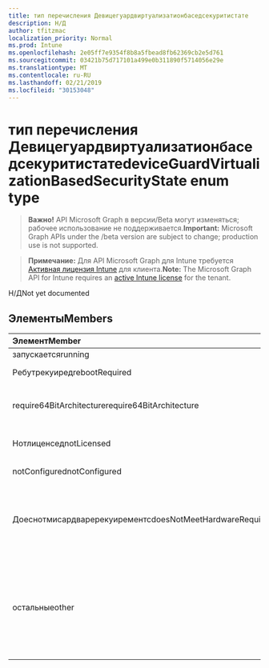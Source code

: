 ```yaml
---
title: тип перечисления Девицегуардвиртуализатионбаседсекуритистате
description: Н/Д
author: tfitzmac
localization_priority: Normal
ms.prod: Intune
ms.openlocfilehash: 2e05ff7e9354f8b8a5fbead8fb62369cb2e5d761
ms.sourcegitcommit: 03421b75d717101a499e0b311890f5714056e29e
ms.translationtype: MT
ms.contentlocale: ru-RU
ms.lasthandoff: 02/21/2019
ms.locfileid: "30153048"
---
```

# <a name="deviceguardvirtualizationbasedsecuritystate-enum-type"></a><span data-ttu-id="794c7-103">тип перечисления Девицегуардвиртуализатионбаседсекуритистате</span><span class="sxs-lookup"><span data-stu-id="794c7-103">deviceGuardVirtualizationBasedSecurityState enum type</span></span>

> <span data-ttu-id="794c7-104">**Важно!** API Microsoft Graph в версии/Beta могут изменяться; рабочее использование не поддерживается.</span><span class="sxs-lookup"><span data-stu-id="794c7-104">**Important:** Microsoft Graph APIs under the /beta version are subject to change; production use is not supported.</span></span>

> <span data-ttu-id="794c7-105">**Примечание:** Для API Microsoft Graph для Intune требуется [Активная лицензия Intune](https://go.microsoft.com/fwlink/?linkid=839381) для клиента.</span><span class="sxs-lookup"><span data-stu-id="794c7-105">**Note:** The Microsoft Graph API for Intune requires an [active Intune license](https://go.microsoft.com/fwlink/?linkid=839381) for the tenant.</span></span>

<span data-ttu-id="794c7-106">Н/Д</span><span class="sxs-lookup"><span data-stu-id="794c7-106">Not yet documented</span></span>

## <a name="members"></a><span data-ttu-id="794c7-107">Элементы</span><span class="sxs-lookup"><span data-stu-id="794c7-107">Members</span></span>
|<span data-ttu-id="794c7-108">Элемент</span><span class="sxs-lookup"><span data-stu-id="794c7-108">Member</span></span>|<span data-ttu-id="794c7-109">Значение</span><span class="sxs-lookup"><span data-stu-id="794c7-109">Value</span></span>|<span data-ttu-id="794c7-110">Описание</span><span class="sxs-lookup"><span data-stu-id="794c7-110">Description</span></span>|
|:---|:---|:---|
|<span data-ttu-id="794c7-111">запускается</span><span class="sxs-lookup"><span data-stu-id="794c7-111">running</span></span>|<span data-ttu-id="794c7-112">нуль</span><span class="sxs-lookup"><span data-stu-id="794c7-112">0</span></span>|<span data-ttu-id="794c7-113">Запускается</span><span class="sxs-lookup"><span data-stu-id="794c7-113">Running</span></span>|
|<span data-ttu-id="794c7-114">Ребутрекуиред</span><span class="sxs-lookup"><span data-stu-id="794c7-114">rebootRequired</span></span>|<span data-ttu-id="794c7-115">1,1</span><span class="sxs-lookup"><span data-stu-id="794c7-115">1</span></span>|<span data-ttu-id="794c7-116">Обязательный корень</span><span class="sxs-lookup"><span data-stu-id="794c7-116">Root required</span></span>|
|<span data-ttu-id="794c7-117">require64BitArchitecture</span><span class="sxs-lookup"><span data-stu-id="794c7-117">require64BitArchitecture</span></span>|<span data-ttu-id="794c7-118">2</span><span class="sxs-lookup"><span data-stu-id="794c7-118">2</span></span>|<span data-ttu-id="794c7-119">необходима разрядная архитектура 64</span><span class="sxs-lookup"><span data-stu-id="794c7-119">64 bit architecture required</span></span>|
|<span data-ttu-id="794c7-120">Нотлиценсед</span><span class="sxs-lookup"><span data-stu-id="794c7-120">notLicensed</span></span>|<span data-ttu-id="794c7-121">4</span><span class="sxs-lookup"><span data-stu-id="794c7-121">3</span></span>|<span data-ttu-id="794c7-122">Не лицензировано</span><span class="sxs-lookup"><span data-stu-id="794c7-122">Not licensed</span></span>|
|<span data-ttu-id="794c7-123">notConfigured</span><span class="sxs-lookup"><span data-stu-id="794c7-123">notConfigured</span></span>|<span data-ttu-id="794c7-124">4</span><span class="sxs-lookup"><span data-stu-id="794c7-124">4</span></span>|<span data-ttu-id="794c7-125">Не настроено</span><span class="sxs-lookup"><span data-stu-id="794c7-125">Not configured</span></span>|
|<span data-ttu-id="794c7-126">Доеснотмисардваререкуирементс</span><span class="sxs-lookup"><span data-stu-id="794c7-126">doesNotMeetHardwareRequirements</span></span>|<span data-ttu-id="794c7-127">17:00</span><span class="sxs-lookup"><span data-stu-id="794c7-127">5</span></span>|<span data-ttu-id="794c7-128">Система не соответствует требованиям к оборудованию</span><span class="sxs-lookup"><span data-stu-id="794c7-128">System does not meet hardware requirements</span></span>|
|<span data-ttu-id="794c7-129">остальные</span><span class="sxs-lookup"><span data-stu-id="794c7-129">other</span></span>|<span data-ttu-id="794c7-130">42</span><span class="sxs-lookup"><span data-stu-id="794c7-130">42</span></span>|<span data-ttu-id="794c7-131">Остальные.</span><span class="sxs-lookup"><span data-stu-id="794c7-131">Other.</span></span> <span data-ttu-id="794c7-132">Дополнительные сведения см. в журналах событий в Microsoft Windows Девицегуард.</span><span class="sxs-lookup"><span data-stu-id="794c7-132">Event logs in microsoft-Windows-DeviceGuard have more details.</span></span>|




